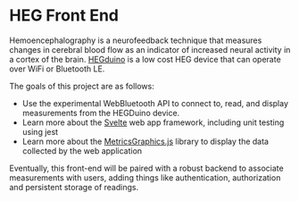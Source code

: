 # HEG Front End

Hemoencephalography is a neurofeedback technique that measures changes in cerebral blood flow as an indicator of increased neural activity in a cortex of the brain. [HEGduino](https://www.crowdsupply.com/alaskit/hegduino) is a low cost HEG device that can operate over WiFi or Bluetooth LE.

The goals of this project are as follows:

* Use the experimental WebBluetooth API to connect to, read, and display measurements from the HEGDuino device.
* Learn more about the [Svelte](https://svelte.dev) web app framework, including unit testing using jest
* Learn more about the [MetricsGraphics.js](https://github.com/metricsgraphics/metrics-graphics) library to display the data collected by the web application

Eventually, this front-end will be paired with a robust backend to associate measurements with users, adding things like authentication, authorization and persistent storage of readings.
